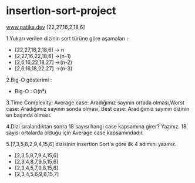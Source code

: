 # insertion-sort-project
www.patika.dev
[22,27,16,2,18,6]

1.Yukarı verilen dizinin sort türüne göre aşamaları :
- [22,27,16,2,18,6] -> n
- [2,27,16,22,18,6] ->(n-1)
- [2,6,16,22,18,27] ->(n-2)
- [2,6,16,18,22,27] ->(n-3)

2.Big-O gösterimi :
- Big-O : O(n²)

3.Time Complexity: Average case: Aradığımız sayının ortada olması,Worst case: Aradığımız sayının sonda olması, Best case: Aradığımız sayının dizinin en başında olması.

4.Dizi sıralandıktan sonra 18 sayısı hangi case kapsamına girer? Yazınız.
18 sayısı ortalarda olduğu için Average case kapsamındadır.

5.[7,3,5,8,2,9,4,15,6] dizisinin Insertion Sort'a göre ilk 4 adımını yazınız.
- [2,3,5,8,7,9,4,15,6]
- [2,3,4,8,7,9,5,15,6]
- [2,3,4,5,7,9,8,15,6]
- [2,3,4,5,6,9,8,15,7]

